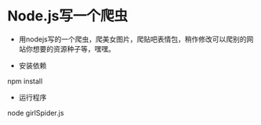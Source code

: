 # Node.js写一个爬虫 #

- 用nodejs写的一个爬虫，爬美女图片，爬贴吧表情包，稍作修改可以爬别的网站你想要的资源种子等，嘿嘿。

- 安装依赖

npm install

- 运行程序

node girlSpider.js

